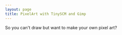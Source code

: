 ```yaml
---
layout: page
title: PixelArt with TinySCM and Gimp
---
```


So you can't draw but want to make your own pixel art?

```
```
